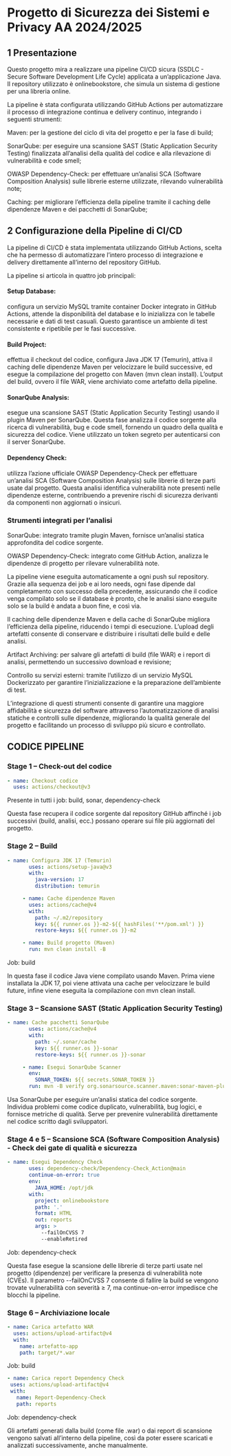 # Progetto di Sicurezza dei Sistemi e Privacy AA 2024/2025

## 1 Presentazione
Questo progetto mira a realizzare una pipeline CI/CD sicura (SSDLC - Secure Software Development Life Cycle) applicata a un’applicazione Java. Il repository utilizzato è onlinebookstore, che simula un sistema di gestione per una libreria online.

La pipeline è stata configurata utilizzando GitHub Actions per automatizzare il processo di integrazione continua e delivery continuo, integrando i seguenti strumenti:

Maven: per la gestione del ciclo di vita del progetto e per la fase di build;

SonarQube: per eseguire una scansione SAST (Static Application Security Testing) finalizzata all’analisi della qualità del codice e alla rilevazione di vulnerabilità e code smell;

OWASP Dependency-Check: per effettuare un’analisi SCA (Software Composition Analysis) sulle librerie esterne utilizzate, rilevando vulnerabilità note;

Caching: per migliorare l’efficienza della pipeline tramite il caching delle dipendenze Maven e dei pacchetti di SonarQube;


## 2 Configurazione della Pipeline di CI/CD
La pipeline di CI/CD è stata implementata utilizzando GitHub Actions, scelta che ha permesso di automatizzare l’intero processo di integrazione e delivery direttamente all’interno del repository GitHub.


La pipeline si articola in quattro job principali:

#### Setup Database: 
configura un servizio MySQL tramite container Docker integrato in GitHub Actions, attende la disponibilità del database e lo inizializza con le tabelle necessarie e dati di test casuali. Questo garantisce un ambiente di test consistente e ripetibile per le fasi successive.

#### Build Project: 
effettua il checkout del codice, configura Java JDK 17 (Temurin), attiva il caching delle dipendenze Maven per velocizzare le build successive, ed esegue la compilazione del progetto con Maven (mvn clean install). L’output del build, ovvero il file WAR, viene archiviato come artefatto della pipeline.

#### SonarQube Analysis:
esegue una scansione SAST (Static Application Security Testing) usando il plugin Maven per SonarQube. Questa fase analizza il codice sorgente alla ricerca di vulnerabilità, bug e code smell, fornendo un quadro della qualità e sicurezza del codice. Viene utilizzato un token segreto per autenticarsi con il server SonarQube.

#### Dependency Check: 
utilizza l’azione ufficiale OWASP Dependency-Check per effettuare un’analisi SCA (Software Composition Analysis) sulle librerie di terze parti usate dal progetto. Questa analisi identifica vulnerabilità note presenti nelle dipendenze esterne, contribuendo a prevenire rischi di sicurezza derivanti da componenti non aggiornati o insicuri.


### Strumenti integrati per l’analisi
SonarQube: integrato tramite plugin Maven, fornisce un’analisi statica approfondita del codice sorgente.

OWASP Dependency-Check: integrato come GitHub Action, analizza le dipendenze di progetto per rilevare vulnerabilità note.

La pipeline viene eseguita automaticamente a ogni push sul repository. Grazie alla sequenza dei job e ai loro needs, ogni fase dipende dal completamento con successo della precedente, assicurando che il codice venga compilato solo se il database è pronto, che le analisi siano eseguite solo se la build è andata a buon fine, e così via.

Il caching delle dipendenze Maven e della cache di SonarQube migliora l’efficienza della pipeline, riducendo i tempi di esecuzione. L’upload degli artefatti consente di conservare e distribuire i risultati delle build e delle analisi.


Artifact Archiving: per salvare gli artefatti di build (file WAR) e i report di analisi, permettendo un successivo download e revisione;

Controllo su servizi esterni: tramite l’utilizzo di un servizio MySQL Dockerizzato per garantire l’inizializzazione e la preparazione dell’ambiente di test.

L’integrazione di questi strumenti consente di garantire una maggiore affidabilità e sicurezza del software attraverso l’automatizzazione di analisi statiche e controlli sulle dipendenze, migliorando la qualità generale del progetto e facilitando un processo di sviluppo più sicuro e controllato.

## CODICE PIPELINE

### Stage 1 – Check-out del codice
 ```yaml
 - name: Checkout codice
   uses: actions/checkout@v3

 ```
Presente in tutti i job: build, sonar, dependency-check

Questa fase recupera il codice sorgente dal repository GitHub affinché i job successivi (build, analisi, ecc.) possano operare sui file più aggiornati del progetto.

### Stage 2 – Build
 ```yaml
 - name: Configura JDK 17 (Temurin)
        uses: actions/setup-java@v3
        with:
          java-version: 17
          distribution: temurin

      - name: Cache dipendenze Maven
        uses: actions/cache@v4
        with:
          path: ~/.m2/repository
          key: ${{ runner.os }}-m2-${{ hashFiles('**/pom.xml') }}
          restore-keys: ${{ runner.os }}-m2

      - name: Build progetto (Maven)
        run: mvn clean install -B

 ```
Job: build

In questa fase il codice Java viene compilato usando Maven. Prima viene installata la JDK 17, poi viene attivata una cache per velocizzare le build future, infine viene eseguita la compilazione con mvn clean install.

### Stage 3 – Scansione SAST (Static Application Security Testing)

 ```yaml
- name: Cache pacchetti SonarQube
        uses: actions/cache@v4
        with:
          path: ~/.sonar/cache
          key: ${{ runner.os }}-sonar
          restore-keys: ${{ runner.os }}-sonar

      - name: Esegui SonarQube Scanner
        env:
          SONAR_TOKEN: ${{ secrets.SONAR_TOKEN }}
        run: mvn -B verify org.sonarsource.scanner.maven:sonar-maven-plugin:sonar -Dsonar.projectKey=MactarSck_SistemiSicurezza

 ```
Usa SonarQube per eseguire un’analisi statica del codice sorgente. Individua problemi come codice duplicato, vulnerabilità, bug logici, e fornisce metriche di qualità. Serve per prevenire vulnerabilità direttamente nel codice scritto dagli sviluppatori.

###  Stage 4 e 5 – Scansione SCA (Software Composition Analysis) - Check dei gate di qualità e sicurezza

 ```yaml
 - name: Esegui Dependency Check
        uses: dependency-check/Dependency-Check_Action@main
        continue-on-error: true
        env:
          JAVA_HOME: /opt/jdk
        with:
          project: onlinebookstore
          path: '.'
          format: HTML
          out: reports
          args: >
            --failOnCVSS 7
            --enableRetired

```
Job: dependency-check

Questa fase esegue la scansione delle librerie di terze parti usate nel progetto (dipendenze) per verificare la presenza di vulnerabilità note (CVEs). Il parametro --failOnCVSS 7 consente di fallire la build se vengono trovate vulnerabilità con severità ≥ 7, ma continue-on-error impedisce che blocchi la pipeline.

###  Stage 6 – Archiviazione locale

```yaml
- name: Carica artefatto WAR
  uses: actions/upload-artifact@v4
  with:
    name: artefatto-app
    path: target/*.war

```
 Job: build

 ```yaml
- name: Carica report Dependency Check
  uses: actions/upload-artifact@v4
  with:
    name: Report-Dependency-Check
    path: reports

```
Job: dependency-check

Gli artefatti generati dalla build (come file .war) o dai report di scansione vengono salvati all’interno della pipeline, così da poter essere scaricati e analizzati successivamente, anche manualmente.

 











